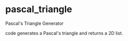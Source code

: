 # pascal_triangle
Pascal's Triangle Generator

code generates a Pascal's triangle and returns a 2D list. 
